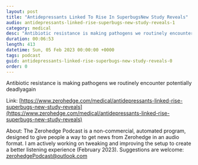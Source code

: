```yaml
---
layout: post
title: "Antidepressants Linked To Rise In SuperbugsNew Study Reveals"
audio: antidepressants-linked-rise-superbugs-new-study-reveals-1
category: medical
desc: "Antibiotic resistance is making pathogens we routinely encounter potentially deadlyagain"
duration: 00:06:53
length: 413
datetime: Sun, 05 Feb 2023 00:00:00 +0000
tags: podcast
guid: antidepressants-linked-rise-superbugs-new-study-reveals-0
order: 0
---
```

Antibiotic resistance is making pathogens we routinely encounter potentially deadlyagain

Link: [https://www.zerohedge.com/medical/antidepressants-linked-rise-superbugs-new-study-reveals](https://www.zerohedge.com/medical/antidepressants-linked-rise-superbugs-new-study-reveals)

About: The Zerohedge Podcast is a non-commercial, automated program, designed to give people a way to get news from Zerohedge in an audio format.  I am actively working on tweaking and improving the setup to create a better listening experience (February 2023).  Suggestions are welcome: [zerohedgePodcast@outlook.com](mailto:zerohedgePodcast@outlook.com)